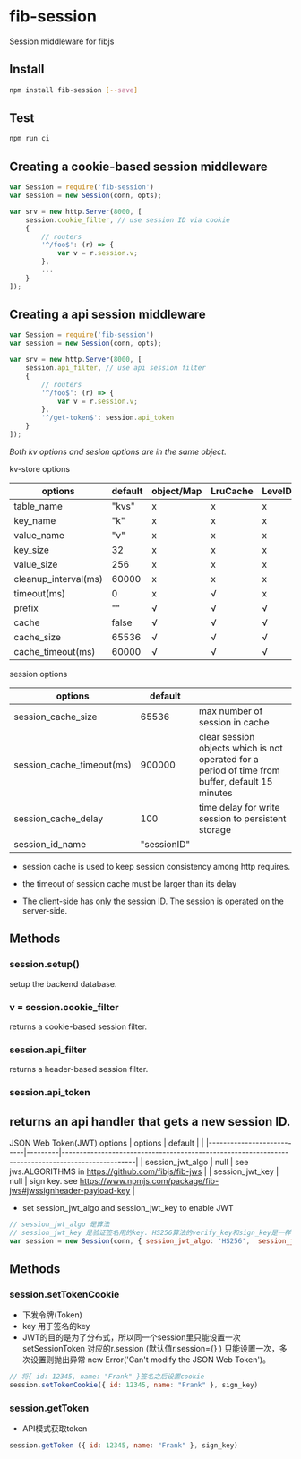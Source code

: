 # fib-session
Session middleware for fibjs

## Install

```sh
npm install fib-session [--save]
```

## Test

```sh
npm run ci
```

## Creating a cookie-based session middleware

```js
var Session = require('fib-session')
var session = new Session(conn, opts);

var srv = new http.Server(8000, [
    session.cookie_filter, // use session ID via cookie
    {
        // routers
        '^/foo$': (r) => {
            var v = r.session.v;
        },
        ...
    }
]);
```

## Creating a api session middleware

```js
var Session = require('fib-session')
var session = new Session(conn, opts);

var srv = new http.Server(8000, [
    session.api_filter, // use api session filter
    {
        // routers
        '^/foo$': (r) => {
            var v = r.session.v;
        },
        '^/get-token$': session.api_token
    }
]);
```

*Both kv options and sesion options are in the same object.*

kv-store options

| options              | default | object/Map | LruCache | LevelDB | Redis | MongoDB | SQLite/MySQL |
|----------------------|---------|------------|----------|---------|-------|---------|--------------|
| table_name           |   "kvs" | x          | x        | x       | √     | √       | √            |
| key_name             |     "k" | x          | x        | x       | x     | √       | √            |
| value_name           |     "v" | x          | x        | x       | x     | √       | √            |
| key_size             |      32 | x          | x        | x       | x     | x       | √            |
| value_size           |     256 | x          | x        | x       | x     | x       | √            |
| cleanup_interval(ms) |   60000 | x          | x        | x       | x     | x       | √            |
| timeout(ms)          |       0 | x          | √        | x       | √     | √       | √            |
| prefix               |      "" | √          | √        | √       | √     | √       | √            |
| cache                |   false | √          | √        | √       | √     | √       | √            |
| cache_size           |   65536 | √          | √        | √       | √     | √       | √            |
| cache_timeout(ms)    |   60000 | √          | √        | √       | √     | √       | √            |

session options

| options                   | default            |                                                                                                  |
|---------------------------|--------------------|--------------------------------------------------------------------------------------------------|
| session_cache_size        |              65536 | max number of session in cache                                                                   |
| session_cache_timeout(ms) |             900000 | clear session objects which is not operated for a period of time from buffer, default 15 minutes |
| session_cache_delay       |                100 | time delay for write session to persistent storage                                               |
| session_id_name           |        "sessionID" |                                                                                                  |

- session cache is used to keep session consistency among http requires.
- the timeout of session cache must be larger than its delay

- The client-side has only the session ID. The session is operated on the server-side.

## Methods

### session.setup()
setup the backend database.

### v = session.cookie_filter
returns a cookie-based session filter.

### session.api_filter
returns a header-based session filter.

### session.api_token
returns an api handler that gets a new session ID.
---
JSON Web Token(JWT) options
| options                   | default |                                                                                                  |
|---------------------------|---------|--------------------------------------------------------------------------------------------------|
| session_jwt_algo          |   null  | see jws.ALGORITHMS in https://github.com/fibjs/fib-jws                                           |
| session_jwt_key           |   null  | sign key. see https://www.npmjs.com/package/fib-jws#jwssignheader-payload-key                    |
- set session_jwt_algo and session_jwt_key to enable JWT
```javascript
// session_jwt_algo 是算法
// session_jwt_key 是验证签名用的key. HS256算法的verify_key和sign_key是一样的(对称算法)，但其他算法就不一定。
var session = new Session(conn, { session_jwt_algo: 'HS256',  session_jwt_key: verify_key })
```
## Methods
### session.setTokenCookie 
- 下发令牌(Token)
- key 用于签名的key
- JWT的目的是为了分布式，所以同一个session里只能设置一次setSessionToken
  对应的r.session (默认值r.session={} ) 只能设置一次，多次设置则抛出异常
  new Error('Can't modify the JSON Web Token')。
```javascript
// 将{ id: 12345, name: "Frank" }签名之后设置cookie
session.setTokenCookie({ id: 12345, name: "Frank" }, sign_key)
```
### session.getToken 
- API模式获取token
```javascript
session.getToken ({ id: 12345, name: "Frank" }, sign_key)
```
